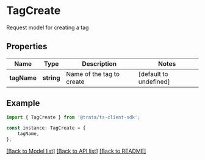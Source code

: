 # TagCreate

Request model for creating a tag

## Properties

Name | Type | Description | Notes
------------ | ------------- | ------------- | -------------
**tagName** | **string** | Name of the tag to create | [default to undefined]

## Example

```typescript
import { TagCreate } from '@trata/ts-client-sdk';

const instance: TagCreate = {
    tagName,
};
```

[[Back to Model list]](../README.md#documentation-for-models) [[Back to API list]](../README.md#documentation-for-api-endpoints) [[Back to README]](../README.md)
